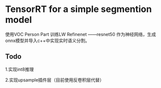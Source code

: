 # TensorRT for a simple segmention model

使用VOC Person Part 训练LW Refinenet ——resnet50 作为神经网络，生成onnx模型并导入c++中实现实时语义分割。

## Todo

1.实现int8推理

2.实现upsample插件层（目前使用反卷积层代替）
